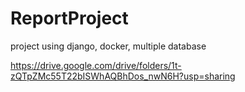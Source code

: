 # ReportProject
 
project using django, docker, multiple database

https://drive.google.com/drive/folders/1t-zQTpZMc55T22bISWhAQBhDos_nwN6H?usp=sharing
